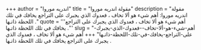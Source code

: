 +++
author = "اندريه موروا"
title = "مقولة اندريه موروا"
description = "مقولة اندريه موروا: أهم شيء هو ألا تخاف ، فعدوك الذي يجبرك على التراجع يخافك في تلك اللحظة ذاتـها ."
quote = '''أهم شيء هو ألا تخاف ، فعدوك الذي يجبرك على التراجع يخافك في تلك اللحظة ذاتـها .'''
slug = "أهم-شيء-هو-ألا-تخاف--فعدوك-الذي-يجبرك-على-التراجع-يخافك-في-تلك-اللحظة-ذاتـها"
+++
أهم شيء هو ألا تخاف ، فعدوك الذي يجبرك على التراجع يخافك في تلك اللحظة ذاتـها .
